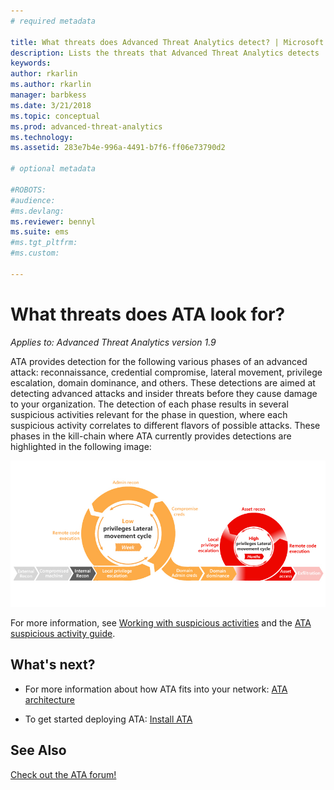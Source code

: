 ```yaml
---
# required metadata

title: What threats does Advanced Threat Analytics detect? | Microsoft Docs
description: Lists the threats that Advanced Threat Analytics detects 
keywords:
author: rkarlin
ms.author: rkarlin
manager: barbkess
ms.date: 3/21/2018
ms.topic: conceptual
ms.prod: advanced-threat-analytics
ms.technology:
ms.assetid: 283e7b4e-996a-4491-b7f6-ff06e73790d2

# optional metadata

#ROBOTS:
#audience:
#ms.devlang:
ms.reviewer: bennyl
ms.suite: ems
#ms.tgt_pltfrm:
#ms.custom:

---
```


# What threats does ATA look for?


*Applies to: Advanced Threat Analytics version 1.9*

ATA provides detection for the following various phases of an advanced attack: reconnaissance, credential compromise, lateral movement, privilege escalation, domain dominance, and others. These detections are aimed at detecting advanced attacks and insider threats before they cause damage to your organization.
The detection of each phase results in several suspicious activities relevant for the phase in question, where each suspicious activity correlates to different flavors of possible attacks.
These phases in the kill-chain where ATA currently provides detections are highlighted in the following image:

![ATA focus on lateral activity in attack kill chain](media/attack-kill-chain-small.jpg)


For more information, see [Working with suspicious activities](working-with-suspicious-activities.md) and the [ATA suspicious activity guide](suspicious-activity-guide.md).


## What's next?

-   For more information about how ATA fits into your network: [ATA architecture](ata-architecture.md)

-   To get started deploying ATA: [Install ATA](install-ata-step1.md)


## See Also
[Check out the ATA forum!](https://social.technet.microsoft.com/Forums/security/home?forum=mata)
